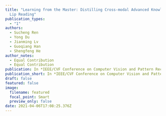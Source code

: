 ```yaml
---
title: "Learning from the Master: Distilling Cross-modal Advanced Knowledge for
  Lip Reading"
publication_types:
  - "1"
authors:
  - Sucheng Ren
  - Yong Du
  - Jianming Lv
  - Guoqiang Han
  - Shengfeng He
author_notes:
  - Equal Contribution
  - Equal Contribution
publication: In *IEEE/CVF Conference on Computer Vision and Pattern Recognition (CVPR)*
publication_short: In *IEEE/CVF Conference on Computer Vision and Pattern Recognition (CVPR)*
draft: false
featured: false
image:
  filename: featured
  focal_point: Smart
  preview_only: false
date: 2021-04-06T17:08:25.376Z
---
```

